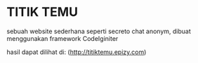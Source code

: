 # TITIK TEMU

sebuah website sederhana seperti secreto chat anonym, dibuat menggunakan framework CodeIginiter

hasil dapat dilihat di:
(http://titiktemu.epizy.com)
